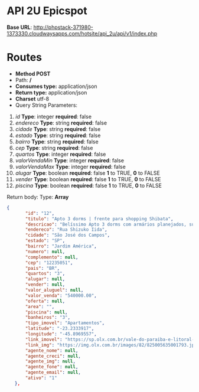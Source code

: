 # API 2U Epicspot

**Base URL**: http://phpstack-371980-1373330.cloudwaysapps.com/hotsite/api_2u/api/v1/index.php

# Routes

 - **Method POST**
 - Path: **/**
 - **Consumes type:** application/json
 - **Return type:** application/json
 - **Charset** utf-8
 - Query String Parameters:
 1. *id* 
 **Type**: integer
 **required**: false
 3. *endereco*
 **Type**: string
 **required**: false
 4. *cidade*
 **Type**: string
 **required**: false
 5. *estado*
 **Type**: string
 **required**: false
 6. *bairro*
 **Type**: string
 **required**: false
 7. *cep*
 **Type**: string
 **required**: false
 8. *quartos*
 **Type**: integer
 **required**: false
 9. *valorVendaMin*
  **Type**: integer
 **required**: false
 10. *valorVendaMax*
  **Type**: integer
 **required**: false
 11. *alugar*
  **Type**: boolean
 **required**: false
 **1** to TRUE, **0** to FALSE
 12. *vender*
   **Type**: boolean
 **required**: false
 **1** to TRUE, **0** to FALSE
 13. *piscina*
   **Type**: boolean
 **required**: false
 **1** to TRUE, **0** to FALSE
 
 Return body:
 Type: **Array**
 ```json
 {
        "id": "12",
        "titulo": "Apto 3 dorms | frente para shopping Shibata",
        "descricao": "Belíssimo Apto 3 dorms com armários planejados, suite, sala dois ambientes, ar condicionado, cozinha com armários planejados, lavabo, wc social, varanda gourmet, 2 vagas de garagem  Excelente localização em frente ao Shopping Shibata, fácil acesso a Dutra e Anel Viário.  Estuda-se permuta de menor valor.  Cauane Ribeiro| Corretora de Imóveis | Creci 199.892-F  (12) <a href=\"#\" class=\"sc-57pm5w-0 XtcoW\">9971... ver número</a> (WhatsApp 24h)",
        "endereco": "Rua Shizuko Iida",
        "cidade": "São José dos Campos",
        "estado": "SP",
        "bairro": "Jardim América",
        "numero": null,
        "complemento": null,
        "cep": "12235051",
        "pais": "BR",
        "quartos": "3",
        "alugar": null,
        "vender": null,
        "valor_aluguel": null,
        "valor_venda": "540000.00",
        "oferta": null,
        "area": "",
        "piscina": null,
        "banheiros": "3",
        "tipo_imovel": "Apartamentos",
        "latitude": "-23.2333917",
        "longitude": "-45.8969557",
        "link_imovel": "https://sp.olx.com.br/vale-do-paraiba-e-litoral-norte/imoveis/apto-3-dorms-frente-para-shopping-shibata-741277086",
        "link_img": "https://img.olx.com.br/images/82/825005635001793.jpg",
        "agente_nome": null,
        "agente_creci": null,
        "agente_img": null,
        "agente_fone": null,
        "agente_email": null,
        "ativo": "1"
    },
 ```
<!--stackedit_data:
eyJoaXN0b3J5IjpbLTE2MTM2NTc0NjYsNzY2MDIxNzE4XX0=
-->